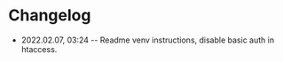<!--
@changed 2022.02.07, 03:26
-->

# Changelog

- 2022.02.07, 03:24 -- Readme venv instructions, disable basic auth in htaccess.
